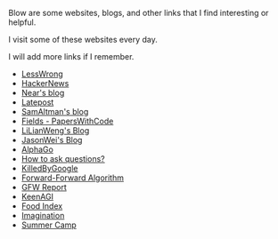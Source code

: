 Blow are some websites, blogs, and other links that I find interesting or helpful.

I visit some of these websites every day.

I will add more links if I remember.

- [LessWrong](https://www.lesswrong.com/)
- [HackerNews](https://hackernews.com/)
- [Near's blog](https://near.blog/)
- [Latepost](https://www.latepost.com/)
- [SamAltman's blog](https://blog.samaltman.com/)
- [Fields - PapersWithCode](https://paperswithcode.com/sota)
- [LiLianWeng's Blog](https://lilianweng.github.io/)
- [JasonWei's Blog](https://www.jasonwei.net/blog)
- [AlphaGo](https://youtu.be/WXuK6gekU1Y?si=KWByKBIr98Z6kCWg)
- [How to ask questions?](http://www.catb.org/~esr/faqs/smart-questions.html)
- [KilledByGoogle](https://killedbygoogle.com/)
- [Forward-Forward Algorithm](https://arxiv.org/pdf/2212.13345.pdf)
- [GFW Report](https://gfw.report/)
- [KeenAGI](https://keenagi.com/)
- [Food Index](https://zh.wikipedia.org/wiki/%E8%83%B0%E5%B2%9B%E7%B4%A0%E6%8C%87%E6%95%B0)
- [Imagination](https://www.zhihu.com/question/266668858)
- [Summer Camp](https://youtu.be/lnRvmYhOksM?si=7prj0nPa2GJdUmNO&t=25)